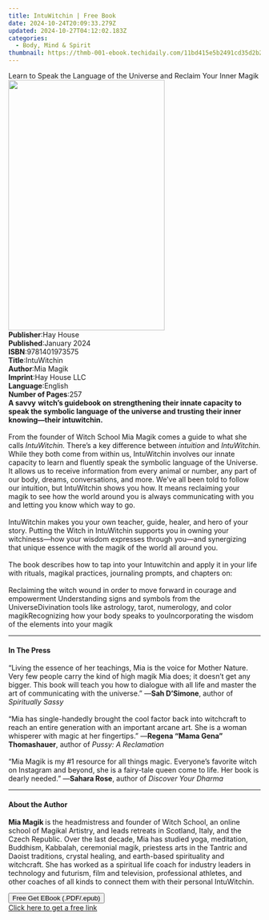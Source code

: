 ```yaml
---
title: IntuWitchin | Free Book
date: 2024-10-24T20:09:33.279Z
updated: 2024-10-27T04:12:02.183Z
categories:
  - Body, Mind & Spirit
thumbnail: https://thmb-001-ebook.techidaily.com/11bd415e5b2491cd35d2b23818f41fe7e56ae475f7590e7c6978006a9ff7b11a.jpg
---
```

<main id="book-container">
  <div class="flex flex-col">
    <div class="book-brief flex-1 py-6 px-4 sm:p-6 md:py-10 md:px-8">
      <!-- brief-->
      <div class="book-brief-main">
        Learn to Speak the Language of the Universe and Reclaim Your Inner Magik
      </div>
    </div>
    <div
      class="book-meta-info flex-1 grid gap-4 col-start-1 col-end-3 row-start-1 sm:mb-6 sm:grid-cols-4 lg:gap-6 lg:col-start-2 lg:row-end-6 lg:row-span-6 lg:mb-0"
    >
      <div
        class="book-meta-info-left place-content-center mt-4 p-4 text-sm leading-6 col-start-2 col-span-2 dark:text-slate-400"
      >
        <img
          class="w-full h-500 object-cover rounded-lg sm:h-255 sm:col-span-2 lg:col-span-full"
          src="https://img-001-ebook.techidaily.com/6d9e43440a84b25b220c5c579f508920b58aa6beab444a597ec9b49221c0b43a.jpg"
          alt=""
          width="312"
          height="500"
        />
      </div>
      <div
        class="book-meta-info-right mt-2 col-start-1 row-start-2 col-span-3 self-center"
      >
        <!-- meta data  -->
        <div class="flex flex-col px-4 md:px-8">
          <div class="flex-1">
            <strong>Publisher</strong>:<span class="px-2">Hay House</span>
          </div>
          <div class="flex-1">
            <strong>Published</strong>:<span class="px-2">January 2024</span>
          </div>
          <div class="flex-1">
            <strong>ISBN</strong>:<span class="px-2">9781401973575</span>
          </div>
          <div class="flex-1">
            <strong>Title</strong>:<span class="px-2">IntuWitchin</span>
          </div>
          <div class="flex-1">
            <strong>Author</strong>:<span class="px-2">Mia Magik</span>
          </div>
          <div class="flex-1">
            <strong>Imprint</strong>:<span class="px-2">Hay House LLC</span>
          </div>
          <div class="flex-1">
            <strong>Language</strong>:<span class="px-2">English</span>
          </div>
          <div class="flex-1">
            <strong>Number of Pages</strong>:<span class="px-2">257</span>
          </div>
        </div>
      </div>
    </div>
    <div class="book-description flex-1 py-6 px-4 sm:p-6 md:py-10 md:px-8">
      <div class="book-description-main">
        <div accordion-content="" id="description">
          <b
            >A savvy  wi tch’s guidebook on strengthening their innate capacity
            to speak the symbolic language of the universe and trusting their
            inner knowing—their intuwitchin.</b
          ><br /><br />From the founder of Witch School Mia Magik comes a guide
          to what she calls <i>IntuWitchin. </i>There’s a key difference between
          <i>intuition </i>and <i>IntuWitchin. </i>While they both come from
          within us, IntuWitchin involves our innate capacity to learn and
          fluently speak the symbolic language of the Universe. It allows us to
          receive information from every animal or number, any part of our body,
          dreams, conversations, and more. We’ve all been told to follow our
          intuition, but IntuWitchin shows you how. It means reclaiming your
          magik to see how the world around you is always communicating with you
          and letting you know which way to go.<br /><br />IntuWitchin makes you
          your own teacher, guide, healer, and hero of your story. Putting the
          Witch in IntuWitchin supports you in owning your witchiness—how your
          wisdom expresses through you—and synergizing that unique essence with
          the magik of the world all around you.<br /><br />The book describes
          how to tap into your Intuwitchin and apply it in your life with
          rituals, magikal practices, journaling prompts, and chapters on:<br /><br />
          Reclaiming the witch wound in order to move forward in courage and
          empowerment Understanding signs and symbols from the
          UniverseDivination tools like astrology, tarot, numerology, and color
          magikRecognizing how your body speaks to youIncorporating the wisdom
          of the elements into your magik
        </div>
        <div class="accordion-fader"></div>
      </div>
    </div>
    <div class="book-excerpts flex-1 py-6 px-4 sm:p-6 md:py-10 md:px-8">
      <!-- excerpts-->
      <div class="book-excerpts-main">
        <hr />
        <h4 class="placeholder placeholder-heading">
          <span>In The Press</span>
        </h4>
        <p>
          “Living the essence of her teachings, Mia is the voice for Mother
          Nature. Very few people carry the kind of high magik Mia does; it
          doesn’t get any bigger. This book will teach you how to dialogue with
          all life and master the art of communicating with the universe.” —<b
            >Sah D’Simone</b
          >, author of <i>Spiritually Sassy<br /></i><br />“Mia has
          single-handedly brought the cool factor back into witchcraft to reach
          an entire generation with an important arcane art. She is a woman
          whisperer with magic at her fingertips.”&nbsp;—<b
            >Regena “Mama Gena” Thomashauer</b
          >, author of <i>Pussy: A Reclamation<br /></i><br />“Mia Magik is my
          #1 resource for all things magic. Everyone’s favorite witch on
          Instagram and beyond, she is a fairy-tale queen come to life. Her book
          is dearly needed.” —<b>Sahara Rose</b>, author of
          <i>Discover Your Dharma</i>
        </p>
      </div>
    </div>
    <div class="book-about-author flex-1 py-6 px-4 sm:p-6 md:py-10 md:px-8">
      <!-- about author-->
      <div class="book-main-author-main">
        <hr />
        <h4 class="placeholder placeholder-heading">
          <span>About the Author</span>
        </h4>
        <p>
          <b>Mia Magik </b>is the headmistress and founder of Witch School, an
          online school of Magikal Artistry, and leads retreats in Scotland,
          Italy, and the Czech Republic. Over the last decade, Mia has studied
          yoga, meditation, Buddhism, Kabbalah, ceremonial magik, priestess arts
          in the Tantric and Daoist traditions, crystal healing, and earth-based
          spirituality and witchcraft. She has worked as a spiritual life coach
          for industry leaders in technology and futurism, film and television,
          professional athletes, and other coaches of all kinds to connect them
          with their personal IntuWitchin.
        </p>
      </div>
    </div>
    <div class="book-free-get flex-1 py-6 px-4 sm:p-6 md:py-10 md:px-8">
      <button
        id="btn-free-get"
        class="bg-blue-500 hover:bg-blue-700 text-white font-bold py-2 px-4 rounded"
      >
        Free Get EBook (.PDF/.epub)
      </button>
      <div id="countdown-display" class="px-2 text-lg mt-2"></div>
      <a
        id="free-link"
        class="hidden bg-blue-500 hover:bg-blue-700 text-white font-bold py-2 px-4 rounded"
        href="https://www.ebooks.com/en-us/book/210832984/intuwitchin/mia-magik/"
        target="_blank"
        >Click here to get a free link</a
      >
    </div>
    <script>
      let countdownTime = 0;
      let countdownInterval = null;
      document
        .getElementById('btn-free-get')
        .addEventListener('click', startCountdown);
      function startCountdown() {
        countdownTime = new Date().getTime() + 60000 * 3;
        countdownInterval = setInterval(updateCountdown, 1000);
        document.getElementById('btn-free-get').disabled = true;
        document
          .getElementById('btn-free-get')
          .classList.add('bg-gray-500', 'cursor-not-allowed');
      }
      function updateCountdown() {
        let currentTime = new Date().getTime();
        let timeLeft = countdownTime - currentTime;
        let secondsLeft = Math.floor(timeLeft / 1000);
        document.getElementById('countdown-display').innerHTML =
          `Remaining time: ${secondsLeft} seconds.`;
        if (secondsLeft <= 0) {
          clearInterval(countdownInterval);
          document.getElementById('btn-free-get').classList.add('hidden');
          document.getElementById('free-link').classList.remove('hidden');
          document.getElementById('countdown-display').innerHTML = '';
        }
      }
    </script>
  </div>
</main>

<ins class="adsbygoogle"
      style="display:block"
      data-ad-client="ca-pub-7571918770474297"
      data-ad-slot="8358498916"
      data-ad-format="auto"
      data-full-width-responsive="true"></ins>
    
